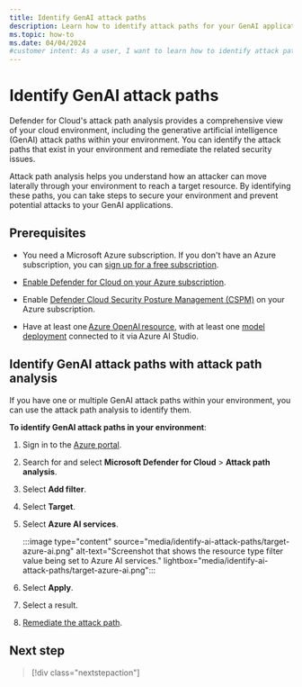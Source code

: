 ```yaml
---
title: Identify GenAI attack paths
description: Learn how to identify attack paths for your GenAI applications in Microsoft Defender for Cloud and enhance their security.
ms.topic: how-to
ms.date: 04/04/2024
#customer intent: As a user, I want to learn how to identify attack paths for my GenAI applications in Microsoft Defender for Cloud so that I can enhance their security.
---
```


# Identify GenAI attack paths

Defender for Cloud's attack path analysis provides a comprehensive view of your cloud environment, including the generative artificial intelligence (GenAI) attack paths within your environment. You can identify the attack paths that exist in your environment and remediate the related security issues.

Attack path analysis helps you understand how an attacker can move laterally through your environment to reach a target resource. By identifying these paths, you can take steps to secure your environment and prevent potential attacks to your GenAI applications.

## Prerequisites

- You need a Microsoft Azure subscription. If you don't have an Azure subscription, you can [sign up for a free subscription](https://azure.microsoft.com/pricing/free-trial/).

- [Enable Defender for Cloud on your Azure subscription](connect-azure-subscription.md).

- Enable [Defender Cloud Security Posture Management (CSPM)](tutorial-enable-cspm-plan.md) on your Azure subscription.

- Have at least one [Azure OpenAI resource](../ai-studio/how-to/create-azure-ai-resource.md), with at least one [model deployment](../ai-studio/how-to/deploy-models-openai.md) connected to it via Azure AI Studio.

## Identify GenAI attack paths with attack path analysis

If you have one or multiple GenAI attack paths within your environment, you can use the attack path analysis to identify them.

**To identify GenAI attack paths in your environment**:

1. Sign in to the [Azure portal](https://portal.azure.com/).

1. Search for and select **Microsoft Defender for Cloud** > **Attack path analysis**.

1. Select **Add filter**.

1. Select **Target**.

1. Select **Azure AI services**.

    :::image type="content" source="media/identify-ai-attack-paths/target-azure-ai.png" alt-text="Screenshot that shows the resource type filter value being set to Azure AI services." lightbox="media/identify-ai-attack-paths/target-azure-ai.png":::

1. Select **Apply**.

1. Select a result.

1. [Remediate the attack path](how-to-manage-attack-path.md#remediate-attack-paths).

## Next step

> [!div class="nextstepaction"]
> 
